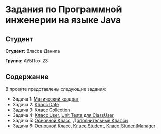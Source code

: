 # Задания по Программной инженерии на языке Java

## Студент

**Студент:** Власов Данила

**Группа:** АУБПоз-23

## Содержание

В проекте представлены следующие задания:
- Задача 1: [Магический квадрат](https://github.com/FryAlt/JavaTasks/blob/main/Task1/src/MagicSquare.java)
- Задача 2: [Класс Date](https://github.com/FryAlt/JavaTasks/blob/main/Task2/src/ClassDate.java)
- Задача 3: [Класс Collection](https://github.com/FryAlt/JavaTasks/blob/main/Task3/src/ClassCollection.java)
- Задача 4: [Класс User](https://github.com/FryAlt/JavaTasks/blob/main/Task4/src/ClassUser.java), [Unit Tests для ClassUser](https://github.com/FryAlt/JavaTasks/blob/main/Task4/src/UserTest.java)
- Задача 5: [Основной Класс](https://github.com/FryAlt/JavaTasks/blob/main/Task5/src/WarriorGame.java), [Дополнительные Классы](https://github.com/FryAlt/JavaTasks/tree/main/Task5/src/Warriors)
- Задача 6: [Основной Класс](https://github.com/FryAlt/JavaTasks/blob/main/Task6/src/App.java), [Класс Student](https://github.com/FryAlt/JavaTasks/blob/main/Task6/src/Student.java), [Класс StudentManager ](https://github.com/FryAlt/JavaTasks/blob/main/Task6/src/StudentManager.java)